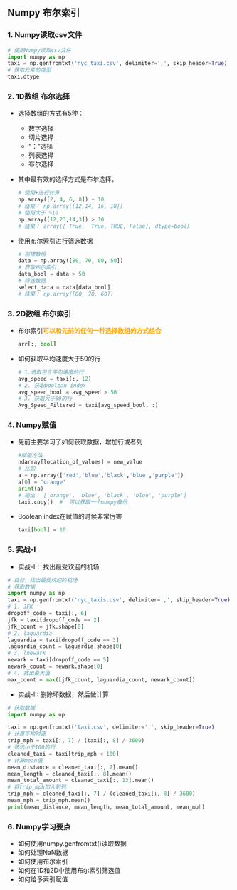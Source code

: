 ## Numpy 布尔索引

### 1. Numpy读取csv文件

```python
# 使用Numpy读取csv文件
import numpy as np 
taxi = np.genfromtxt('nyc_taxi.csv', delimiter=',', skip_header=True)
# 获取元素的类型
taxi.dtype
```

### 2. 1D数组 布尔选择

+ 选择数组的方式有5种：

  + 数字选择
  + 切片选择
  + “：”选择
  + 列表选择
  + 布尔选择

+ 其中最有效的选择方式是布尔选择。

  ```python
  # 使用+进行计算
  np.array([2, 4, 6, 8]) + 10 
  # 结果： np.array([12,14, 16, 18])
  # 使用大于 >10 
  np.array([12,23,14,3]) > 10 
  # 结果： array([ True,  True, TRUE, False], dtype=bool)
  ```

+ 使用布尔索引进行筛选数据

  ```python
  # 创建数组
  data = np.array([80, 70, 60, 50])
  # 获取布尔索引
  data_bool = data > 50 
  # 筛选数据
  select_data = data[data_bool]
  # 结果： np.array([80, 70, 60])
  ```

### 3. 2D数组 布尔索引

+ 布尔索引<strong style="color:orange">可以和先前的任何一种选择数组的方式组合</strong>

  ```python
  arr[:, bool]
  ```

+ 如何获取平均速度大于50的行

  ```python
  # 1.选取包含平均速度的行
  avg_speed = taxi[:, 12]
  # 2. 获取boolean index 
  avg_speed_bool = avg_speed > 50 
  # 3. 获取大于50的行
  Avg_Speed_Filtered = taxi[avg_speed_bool, :]		
  ```

### 4. Numpy赋值

+ 先前主要学习了如何获取数据，增加行或者列

  ```python
  #赋值方法
  ndarray[location_of_values] = new_value
  # 比如
  a = np.array(['red','blue','black','blue','purple'])
  a[0] = 'orange'
  print(a)
  # 输出： ['orange', 'blue', 'black', 'blue', 'purple']
  taxi.copy()  #  可以获取一个numpy备份
  ```

+ Boolean index在赋值的时候非常厉害

  ```python
  taxi[bool] = 10
  ```

### 5. 实战-I

+ 实战-I： 找出最受欢迎的机场

```python
# 目标，找出最受欢迎的机场
# 获取数据
import numpy as np
taxi = np.genfromtxt('nyc_taxis.csv', delimiter=',', skip_header=True)
# 1. JFK 
dropoff_code = taxi[:, 6]
jfk = taxi[dropoff_code == 2]
jfk_count = jfk.shape[0]
# 2. laguardia
laguardia = taxi[dropoff_code == 3]
laguardia_count = laguardia.shape[0]
# 3. lnewark
newark = taxi[dropoff_code == 5]
newark_count = newark.shape[0]
# 4. 找出最大值
max_count = max([jfk_count, laguardia_count, newark_count])
```

+ 实战-II: 删除坏数据，然后做计算

```python
# 获取数据
import numpy as np

taxi = np.genfromtxt('taxi.csv', delimiter=',', skip_header=True)
# 计算平均时速
trip_mph = taxi[:, 7] / (taxi[:, 8] / 3600)
# 筛选小于100的行
cleaned_taxi = taxi[trip_mph < 100]
# 计算mean值
mean_distance = cleaned_taxi[:, 7].mean()
mean_length = cleaned_taxi[:, 8].mean()
mean_total_amount = cleaned_taxi[:, 13].mean()
# 将trip_mph加入到列
trip_mph = cleaned_taxi[:, 7] / (cleaned_taxi[:, 8] / 3600)
mean_mph = trip_mph.mean()
print(mean_distance, mean_length, mean_total_amount, mean_mph)

```

### 6. Numpy学习要点

+ 如何使用numpy.genfromtxt()读取数据
+ 如何处理NaN数据
+ 如何使用布尔索引
+ 如何在1D和2D中使用布尔索引筛选值
+ 如何给予索引赋值 